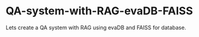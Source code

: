 # QA-system-with-RAG-evaDB-FAISS
Lets create a QA system with RAG using evaDB and FAISS for database. 
